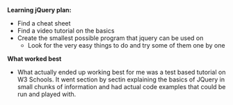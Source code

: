 **Learning jQuery plan:**
- Find a cheat sheet
- Find a video tutorial on the basics
- Create the smallest possible program that jquery can be used on
	- Look for the very easy things to do and try some of them one by one

**What worked best**
- What actually ended up working best for me was a test based tutorial on W3 Schools. It went 
section by sectin explaining the basics of JQuery in small chunks of information and had actual
code examples that could be run and played with. 
